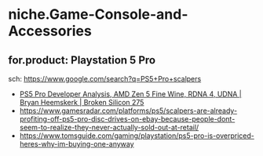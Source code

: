 # niche.Game-Console-and-Accessories

## for.product: Playstation 5 Pro
sch: https://www.google.com/search?q=PS5+Pro+scalpers

- [PS5 Pro Developer Analysis, AMD Zen 5 Fine Wine, RDNA 4, UDNA | Bryan Heemskerk | Broken Silicon 275](https://youtu.be/5v-U_Dk5oRA)
- https://www.gamesradar.com/platforms/ps5/scalpers-are-already-profiting-off-ps5-pro-disc-drives-on-ebay-because-people-dont-seem-to-realize-they-never-actually-sold-out-at-retail/
- https://www.tomsguide.com/gaming/playstation/ps5-pro-is-overpriced-heres-why-im-buying-one-anyway
